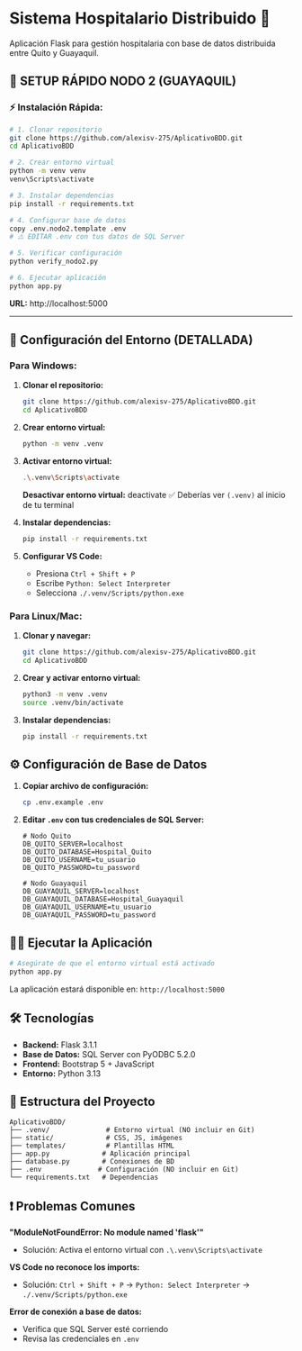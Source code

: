 # Sistema Hospitalario Distribuido 🏥

Aplicación Flask para gestión hospitalaria con base de datos distribuida entre Quito y Guayaquil.

## 🚀 SETUP RÁPIDO NODO 2 (GUAYAQUIL)

### ⚡ Instalación Rápida:

```bash
# 1. Clonar repositorio
git clone https://github.com/alexisv-275/AplicativoBDD.git
cd AplicativoBDD

# 2. Crear entorno virtual
python -m venv venv
venv\Scripts\activate

# 3. Instalar dependencias
pip install -r requirements.txt

# 4. Configurar base de datos
copy .env.nodo2.template .env
# ⚠️ EDITAR .env con tus datos de SQL Server

# 5. Verificar configuración
python verify_nodo2.py

# 6. Ejecutar aplicación
python app.py
```

**URL:** http://localhost:5000

---

## 🚀 Configuración del Entorno (DETALLADA)

### Para Windows:

1. **Clonar el repositorio:**
   ```bash
   git clone https://github.com/alexisv-275/AplicativoBDD.git
   cd AplicativoBDD
   ```

2. **Crear entorno virtual:**
   ```bash
   python -m venv .venv
   ```

3. **Activar entorno virtual:**
   ```bash
   .\.venv\Scripts\activate
   ```

   **Desactivar entorno virtual:**
   deactivate
   ✅ Deberías ver `(.venv)` al inicio de tu terminal

4. **Instalar dependencias:**
   ```bash
   pip install -r requirements.txt
   ```

5. **Configurar VS Code:**
   - Presiona `Ctrl + Shift + P`
   - Escribe `Python: Select Interpreter`
   - Selecciona `./.venv/Scripts/python.exe`

### Para Linux/Mac:

1. **Clonar y navegar:**
   ```bash
   git clone https://github.com/alexisv-275/AplicativoBDD.git
   cd AplicativoBDD
   ```

2. **Crear y activar entorno virtual:**
   ```bash
   python3 -m venv .venv
   source .venv/bin/activate
   ```

3. **Instalar dependencias:**
   ```bash
   pip install -r requirements.txt
   ```

## ⚙️ Configuración de Base de Datos

1. **Copiar archivo de configuración:**
   ```bash
   cp .env.example .env
   ```

2. **Editar `.env` con tus credenciales de SQL Server:**
   ```env
   # Nodo Quito
   DB_QUITO_SERVER=localhost
   DB_QUITO_DATABASE=Hospital_Quito
   DB_QUITO_USERNAME=tu_usuario
   DB_QUITO_PASSWORD=tu_password

   # Nodo Guayaquil  
   DB_GUAYAQUIL_SERVER=localhost
   DB_GUAYAQUIL_DATABASE=Hospital_Guayaquil
   DB_GUAYAQUIL_USERNAME=tu_usuario
   DB_GUAYAQUIL_PASSWORD=tu_password
   ```

## 🏃‍♂️ Ejecutar la Aplicación

```bash
# Asegúrate de que el entorno virtual está activado
python app.py
```

La aplicación estará disponible en: `http://localhost:5000`

## 🛠️ Tecnologías

- **Backend:** Flask 3.1.1
- **Base de Datos:** SQL Server con PyODBC 5.2.0
- **Frontend:** Bootstrap 5 + JavaScript
- **Entorno:** Python 3.13

## 📁 Estructura del Proyecto

```
AplicativoBDD/
├── .venv/              # Entorno virtual (NO incluir en Git)
├── static/             # CSS, JS, imágenes
├── templates/          # Plantillas HTML
├── app.py             # Aplicación principal
├── database.py        # Conexiones de BD
├── .env              # Configuración (NO incluir en Git)
└── requirements.txt   # Dependencias
```

## ❗ Problemas Comunes

**"ModuleNotFoundError: No module named 'flask'"**
- Solución: Activa el entorno virtual con `.\.venv\Scripts\activate`

**VS Code no reconoce los imports:**
- Solución: `Ctrl + Shift + P` → `Python: Select Interpreter` → `./.venv/Scripts/python.exe`

**Error de conexión a base de datos:**
- Verifica que SQL Server esté corriendo
- Revisa las credenciales en `.env`
